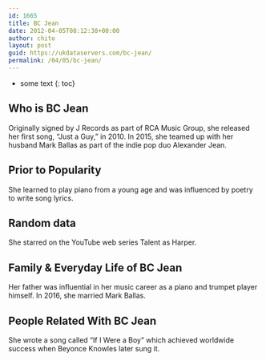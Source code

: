 ```yaml
---
id: 1665
title: BC Jean
date: 2012-04-05T08:12:38+00:00
author: chito
layout: post
guid: https://ukdataservers.com/bc-jean/
permalink: /04/05/bc-jean/
---
```


* some text
{: toc}


## Who is  BC Jean
                  
                  
                  
Originally signed by J Records as part of RCA Music Group, she released her first song, &#8220;Just a Guy,&#8221; in 2010. In 2015, she teamed up with her husband Mark Ballas as part of the indie pop duo Alexander Jean.
                  
                
                
                
## Prior to Popularity 
                  
                  
                  
She learned to play piano from a young age and was influenced by poetry to write song lyrics.
                  
                
                
                
## Random data 
                  
                  
                  
She starred on the YouTube web series Talent as Harper.
                  
                
                
                
## Family & Everyday Life of BC Jean
                  
                  
                  
Her father was influential in her music career as a piano and trumpet player himself. In 2016, she married Mark Ballas.
                  
                
                
                
## People Related With  BC Jean
                  
                  
                  
She wrote a song called &#8220;If I Were a Boy&#8221; which achieved worldwide success when Beyonce Knowles later sung it.
                  
                
              
            
          
          
          
    
    
  
